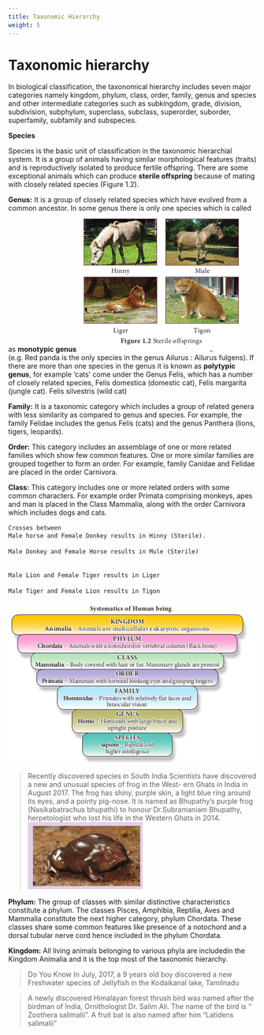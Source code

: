 ```yaml
---
title: Taxonomic Hierarchy
weight: 5
---
```


# Taxonomic hierarchy

In biological classification, the taxonomical hierarchy includes seven major categories namely kingdom, phylum, class, order, family, genus and species and other intermediate categories such as subkingdom, grade, division, subdivision, subphylum, superclass, subclass, superorder, suborder, superfamily, subfamily and subspecies.

**Species**

Species is the basic unit of classification in the taxonomic hierarchial system. It is a group of animals having similar morphological features (traits) and is reproductively isolated to produce fertile offspring. There are some exceptional animals which can produce **sterile offspring** because of mating with closely related species (Figure 1.2).

**Genus:** It is a group of closely related species which have evolved from a common ancestor. In some genus there is only one species which is called as **monotypic genus**
![Alt text](1.3.png)
 (e.g. Red panda is the only species in the genus Ailurus : Ailurus fulgens). If there are more than one species in the genus it is known as **polytypic genus**, for example ‘cats’ come under the Genus Felis, which has a number of closely related species, Felis domestica (domestic cat), Felis margarita (jungle cat). Felis silvestris (wild cat)

**Family:** It is a taxonomic category which includes a group of related genera with less similarity as compared to genus and species. For example, the family Felidae includes the genus Felis (cats) and the genus Panthera (lions, tigers, leopards).

**Order:** This category includes an assemblage of one or more related families which show few common features. One or more similar families are grouped together to form an order. For example, family Canidae and Felidae are placed in the order Carnivora.

**Class:** This category includes one or more related orders with some common characters. For example order Primata comprising monkeys, apes and man is placed in the Class Mammalia, along with 
the order Carnivora which includes dogs and cats.

```
Crosses between
Male horse and Female Donkey results in Hinny (Sterile).

Male Donkey and Female Horse results in Mule (Sterile)


Male Lion and Female Tiger results in Liger

Male Tiger and Female Lion results in Tigon
```

![Alt text](1.4.png)

> Recently discovered species in South India
> Scientists have discovered a new and
> unusual species of frog in the West-
> ern Ghats in India in August 2017.
> The frog has shiny, purple skin, a light
> blue ring around its eyes, and a pointy
> pig-nose. It is named as Bhupathy’s
> purple frog (Nasikabatrachus bhupathi)
> to honour Dr.Subramaniam Bhupathy,
> herpetologist who lost his life in the
> ­Western Ghats in 2014.
> ![Alt text](1.5.png)

**Phylum:** The group of classes with similar distinctive characteristics constitute a phylum. The classes Pisces, Amphibia, Reptilia, Aves and Mammalia constitute the next higher category, phylum Chordata. These classes share some common features like presence of a notochord and a dorsal tubular nerve cord hence included in the phylum Chordata.

**Kingdom:** All living animals belonging to various phyla are includedin the Kingdom Animalia and it is the top most of the taxonomic hierarchy.

> Do You Know
> In July, 2017, a 9 years old boy discovered a new Freshwater species of Jellyfish in the Kodaikanal lake, ­Tamilnadu

> A newly discovered Himalayan forest thrush bird was named after the birdman of India, Ornithologist Dr. Salim Ali. The name of the bird is “ Zoothera salimalii”. A fruit bat is also named after him “Latidens salimalii”


